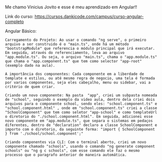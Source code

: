 Me chamo Vinicius Jovito e esse é meu aprendizado em Angular!!

Link do curso: https://cursos.dankicode.com/campus/curso-angular-completo

Angular Básico:

    Carregamento do Projeto: Ao usar o comando "ng serve", o primeiro arquivo a ser construido é o "main.ts", onde há um método "bootstrapModule" que referencia o módulo principal que irá executar. Em seguida, através do referenciamento, leva ao arquivo "app.module.ts". Ou seja, o arquivo "main.ts", chama o "app.module.ts" que chama o "app.component.ts" que tem como selector "app-root"(exemplo dado na aula).

    A importância dos componentes: Cada componente em a liberdade de template e estilos, ou até mesmo regra de negocio, uma tela é formada por varios componentes, seja eles cabeçalho, menu ou sidebar, vai a critério de quem criar.

    Criando um novo componente: Na pasta  "app", criei um subpasta nomeada de "school", seguindo o exemplo da video aula, dentro dela criei dois arquivos para o componente school, sendo eles: "school.component.ts" e "school.component.html" , onde em "school.component.ts" criei a classe "SchoolComponent" que tem como seletor "app-school" e como templateUrl o diretorio do "./school.component.html". Em seguida, adicionei esse novo componente em "app.module.ts", que separa o sistemas em pedaços diferentes, dentro de "declaration" declaro a classe SchoolComponent e importo com o diretorio, da seguinte forma: "import { SchoolComponent } from './school/school.component';"

    Criando componentes via CLI: Com o terminal aberto, criei um novo componente chamado "schools", usando o comando "ng generate component schools" ou "ng g c schools", com esse comando ele faz o mesmo processo que o paragrafo anterior de maneira automática.

